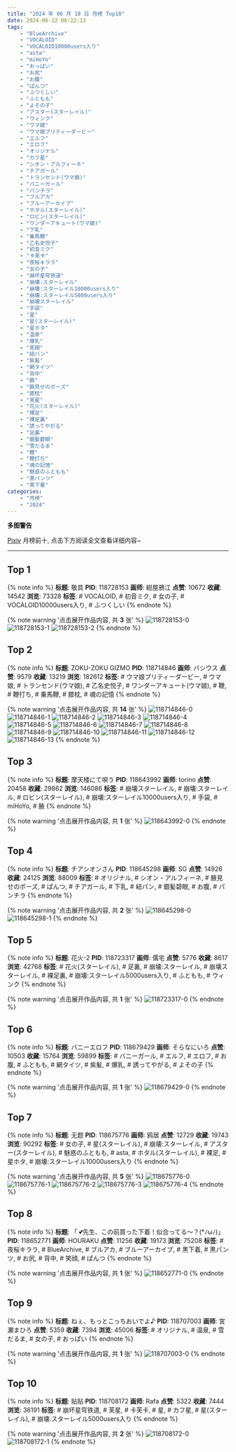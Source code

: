 ```yaml
---
title: "2024 年 06 月 10 日 月榜 Top10"
date: 2024-06-12 06:22:13
tags:
    - "BlueArchive"
    - "VOCALOID"
    - "VOCALOID10000users入り"
    - "asta"
    - "miHoYo"
    - "おっぱい"
    - "お尻"
    - "お腹"
    - "ぱんつ"
    - "ふつくしい"
    - "ふともも"
    - "よその子"
    - "アスター(スターレイル)"
    - "ウィンク"
    - "ウマ娘"
    - "ウマ娘プリティーダービー"
    - "エルフ"
    - "エロフ"
    - "オリジナル"
    - "カフ星"
    - "シオン・アルフィーネ"
    - "チアガール"
    - "トランセンド(ウマ娘)"
    - "バニーガール"
    - "パンチラ"
    - "ブルアカ"
    - "ブルーアーカイブ"
    - "ホタル(スターレイル)"
    - "ロビン(スターレイル)"
    - "ワンダーアキュート(ウマ娘)"
    - "下乳"
    - "乗馬鞭"
    - "乙名史悦子"
    - "初音ミク"
    - "卡芙卡"
    - "夜桜キララ"
    - "女の子"
    - "崩坏星穹铁道"
    - "崩壊:スターレイル"
    - "崩壊:スターレイル10000users入り"
    - "崩壊:スターレイル5000users入り"
    - "崩壊スターレイル"
    - "手袋"
    - "星"
    - "星(スターレイル)"
    - "星ホタ"
    - "温泉"
    - "爆乳"
    - "笑顔"
    - "紐パン"
    - "紫髪"
    - "網タイツ"
    - "背中"
    - "腋"
    - "腋見せのポーズ"
    - "膝枕"
    - "芙星"
    - "花火(スターレイル)"
    - "裸足"
    - "裸足裏"
    - "誘ってやがる"
    - "足裏"
    - "銀髪碧眼"
    - "雪だるま"
    - "鞭"
    - "鞭打ち"
    - "魂の記憶"
    - "魅惑のふともも"
    - "黒パンツ"
    - "黒下着"
categories:
    - "月榜"
    - "2024"
---
```


<i class="fa fa-triangle-exclamation"></i>**多图警告**<i class="fa fa-triangle-exclamation"></i>

[Pixiv](https://www.pixiv.net/) 月榜前十, 点击下方阅读全文查看详细内容~

<!-- more -->

---

## Top 1

{% note info %}
**标题**: 敬具
**PID**: 118728153 **画师**: 紺屋鴉江
**点赞**: 10672 **收藏**: 14542 **浏览**: 73328
**标签**: # VOCALOID, # 初音ミク, # 女の子, # VOCALOID10000users入り, # ふつくしい
{% endnote %}

{% note warning '点击展开作品内容, 共 **3** 张' %}
![118728153-0](https://i.pixiv.re/img-original/img/2024/05/14/21/01/41/118728153_p0.jpg)
![118728153-1](https://i.pixiv.re/img-original/img/2024/05/14/21/01/41/118728153_p1.jpg)
![118728153-2](https://i.pixiv.re/img-original/img/2024/05/14/21/01/41/118728153_p2.jpg)
{% endnote %}

## Top 2

{% note info %}
**标题**: ZOKU-ZOKU GIZMO
**PID**: 118714846 **画师**: バシウス
**点赞**: 9579 **收藏**: 13219 **浏览**: 182612
**标签**: # ウマ娘プリティーダービー, # ウマ娘, # トランセンド(ウマ娘), # 乙名史悦子, # ワンダーアキュート(ウマ娘), # 鞭, # 鞭打ち, # 乗馬鞭, # 膝枕, # 魂の記憶
{% endnote %}

{% note warning '点击展开作品内容, 共 **14** 张' %}
![118714846-0](https://i.pixiv.re/img-original/img/2024/05/14/08/39/39/118714846_p0.jpg)
![118714846-1](https://i.pixiv.re/img-original/img/2024/05/14/08/39/39/118714846_p1.jpg)
![118714846-2](https://i.pixiv.re/img-original/img/2024/05/14/08/39/39/118714846_p2.jpg)
![118714846-3](https://i.pixiv.re/img-original/img/2024/05/14/08/39/39/118714846_p3.jpg)
![118714846-4](https://i.pixiv.re/img-original/img/2024/05/14/08/39/39/118714846_p4.jpg)
![118714846-5](https://i.pixiv.re/img-original/img/2024/05/14/08/39/39/118714846_p5.jpg)
![118714846-6](https://i.pixiv.re/img-original/img/2024/05/14/08/39/39/118714846_p6.jpg)
![118714846-7](https://i.pixiv.re/img-original/img/2024/05/14/08/39/39/118714846_p7.jpg)
![118714846-8](https://i.pixiv.re/img-original/img/2024/05/14/08/39/39/118714846_p8.jpg)
![118714846-9](https://i.pixiv.re/img-original/img/2024/05/14/08/39/39/118714846_p9.jpg)
![118714846-10](https://i.pixiv.re/img-original/img/2024/05/14/08/39/39/118714846_p10.jpg)
![118714846-11](https://i.pixiv.re/img-original/img/2024/05/14/08/39/39/118714846_p11.jpg)
![118714846-12](https://i.pixiv.re/img-original/img/2024/05/14/08/39/39/118714846_p12.jpg)
![118714846-13](https://i.pixiv.re/img-original/img/2024/05/14/08/39/39/118714846_p13.jpg)
{% endnote %}

## Top 3

{% note info %}
**标题**: 摩天楼にて唄う
**PID**: 118643992 **画师**: torino
**点赞**: 20458 **收藏**: 29862 **浏览**: 146086
**标签**: # 崩壊スターレイル, # 崩壊:スターレイル, # ロビン(スターレイル), # 崩壊:スターレイル10000users入り, # 手袋, # miHoYo, # 腋
{% endnote %}

{% note warning '点击展开作品内容, 共 **1** 张' %}
![118643992-0](https://i.pixiv.re/img-original/img/2024/05/12/00/00/23/118643992_p0.jpg)
{% endnote %}

## Top 4

{% note info %}
**标题**: チアシオンさん
**PID**: 118645298 **画师**: SG
**点赞**: 14926 **收藏**: 24125 **浏览**: 88009
**标签**: # オリジナル, # シオン・アルフィーネ, # 腋見せのポーズ, # ぱんつ, # チアガール, # 下乳, # 紐パン, # 銀髪碧眼, # お腹, # パンチラ
{% endnote %}

{% note warning '点击展开作品内容, 共 **2** 张' %}
![118645298-0](https://i.pixiv.re/img-original/img/2024/05/12/00/25/08/118645298_p0.png)
![118645298-1](https://i.pixiv.re/img-original/img/2024/05/12/00/25/08/118645298_p1.png)
{% endnote %}

## Top 5

{% note info %}
**标题**: 花火-2
**PID**: 118723317 **画师**: 儒宅
**点赞**: 5776 **收藏**: 8617 **浏览**: 42768
**标签**: # 花火(スターレイル), # 足裏, # 崩壊:スターレイル, # 崩壊スターレイル, # 裸足裏, # 崩壊:スターレイル5000users入り, # ふともも, # ウィンク
{% endnote %}

{% note warning '点击展开作品内容, 共 **1** 张' %}
![118723317-0](https://i.pixiv.re/img-original/img/2024/05/14/18/00/14/118723317_p0.jpg)
{% endnote %}

## Top 6

{% note info %}
**标题**: バニーエロフ
**PID**: 118679429 **画师**: そらなにいろ
**点赞**: 10503 **收藏**: 15764 **浏览**: 59899
**标签**: # バニーガール, # エルフ, # エロフ, # お腹, # ふともも, # 網タイツ, # 紫髪, # 爆乳, # 誘ってやがる, # よその子
{% endnote %}

{% note warning '点击展开作品内容, 共 **1** 张' %}
![118679429-0](https://i.pixiv.re/img-original/img/2024/05/13/00/00/41/118679429_p0.png)
{% endnote %}

## Top 7

{% note info %}
**标题**: 无题
**PID**: 118675776 **画师**: 鸦居
**点赞**: 12729 **收藏**: 19743 **浏览**: 90292
**标签**: # 女の子, # 星(スターレイル), # 崩壊:スターレイル, # アスター(スターレイル), # 魅惑のふともも, # asta, # ホタル(スターレイル), # 裸足, # 星ホタ, # 崩壊:スターレイル10000users入り
{% endnote %}

{% note warning '点击展开作品内容, 共 **5** 张' %}
![118675776-0](https://i.pixiv.re/img-original/img/2024/05/12/22/27/03/118675776_p0.jpg)
![118675776-1](https://i.pixiv.re/img-original/img/2024/05/12/22/27/03/118675776_p1.jpg)
![118675776-2](https://i.pixiv.re/img-original/img/2024/05/12/22/27/03/118675776_p2.jpg)
![118675776-3](https://i.pixiv.re/img-original/img/2024/05/12/22/27/03/118675776_p3.jpg)
![118675776-4](https://i.pixiv.re/img-original/img/2024/05/12/22/27/03/118675776_p4.jpg)
{% endnote %}

## Top 8

{% note info %}
**标题**: 「 💕先生、この前買った下着！似合ってる～？(*ﾉωﾉ)」
**PID**: 118652771 **画师**: HOURAKU
**点赞**: 11256 **收藏**: 19173 **浏览**: 75208
**标签**: # 夜桜キララ, # BlueArchive, # ブルアカ, # ブルーアーカイブ, # 黒下着, # 黒パンツ, # お尻, # 背中, # 笑顔, # ぱんつ
{% endnote %}

{% note warning '点击展开作品内容, 共 **1** 张' %}
![118652771-0](https://i.pixiv.re/img-original/img/2024/05/12/08/00/04/118652771_p0.jpg)
{% endnote %}

## Top 9

{% note info %}
**标题**: ねぇ、もっとこっちおいでよ♪
**PID**: 118707003 **画师**: 宮瀬まひろ
**点赞**: 5359 **收藏**: 7394 **浏览**: 45006
**标签**: # オリジナル, # 温泉, # 雪だるま, # 女の子, # おっぱい
{% endnote %}

{% note warning '点击展开作品内容, 共 **1** 张' %}
![118707003-0](https://i.pixiv.re/img-original/img/2024/05/14/00/00/16/118707003_p0.jpg)
{% endnote %}

## Top 10

{% note info %}
**标题**: 贴贴
**PID**: 118708172 **画师**: Rafa
**点赞**: 5322 **收藏**: 7444 **浏览**: 36191
**标签**: # 崩坏星穹铁道, # 芙星, # 卡芙卡, # 星, # カフ星, # 星(スターレイル), # 崩壊:スターレイル5000users入り
{% endnote %}

{% note warning '点击展开作品内容, 共 **2** 张' %}
![118708172-0](https://i.pixiv.re/img-original/img/2024/05/14/00/27/38/118708172_p0.jpg)
![118708172-1](https://i.pixiv.re/img-original/img/2024/05/14/00/27/38/118708172_p1.jpg)
{% endnote %}
